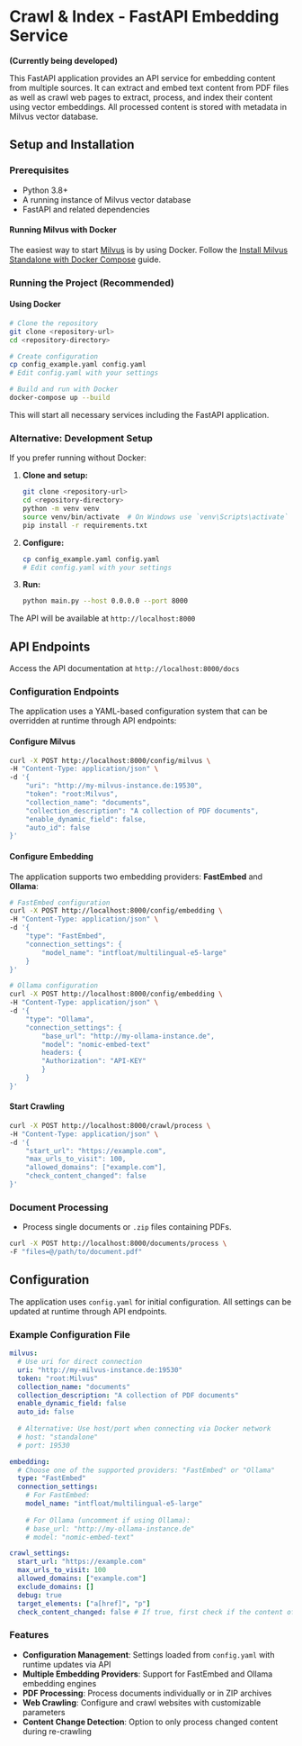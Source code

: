 # Crawl & Index - FastAPI Embedding Service

**(Currently being developed)**

This FastAPI application provides an API service for embedding content from multiple sources. It can extract and embed text content from PDF files as well as crawl web pages to extract, process, and index their content using vector embeddings. All processed content is stored with metadata in Milvus vector database.

## Setup and Installation

### Prerequisites

- Python 3.8+
- A running instance of Milvus vector database
- FastAPI and related dependencies

#### Running Milvus with Docker
The easiest way to start [Milvus](https://milvus.io/) is by using Docker. Follow the [Install Milvus Standalone with Docker Compose](https://milvus.io/docs/v2.0.x/install_standalone-docker.md) guide.

### Running the Project (Recommended)

#### Using Docker

```sh
# Clone the repository
git clone <repository-url>
cd <repository-directory>

# Create configuration
cp config_example.yaml config.yaml
# Edit config.yaml with your settings

# Build and run with Docker
docker-compose up --build
```

This will start all necessary services including the FastAPI application.

### Alternative: Development Setup

If you prefer running without Docker:

1. **Clone and setup:**
    ```sh
    git clone <repository-url>
    cd <repository-directory>
    python -m venv venv
    source venv/bin/activate  # On Windows use `venv\Scripts\activate`
    pip install -r requirements.txt
    ```

2. **Configure:**
    ```sh
    cp config_example.yaml config.yaml
    # Edit config.yaml with your settings
    ```

3. **Run:**
    ```sh
    python main.py --host 0.0.0.0 --port 8000
    ```

The API will be available at `http://localhost:8000`

## API Endpoints

Access the API documentation at `http://localhost:8000/docs`

### Configuration Endpoints

The application uses a YAML-based configuration system that can be overridden at runtime through API endpoints:

#### Configure Milvus
```bash
curl -X POST http://localhost:8000/config/milvus \
-H "Content-Type: application/json" \
-d '{
    "uri": "http://my-milvus-instance.de:19530",
    "token": "root:Milvus",
    "collection_name": "documents",
    "collection_description": "A collection of PDF documents",
    "enable_dynamic_field": false,
    "auto_id": false
}'
```

#### Configure Embedding
The application supports two embedding providers: **FastEmbed** and **Ollama**:

```bash
# FastEmbed configuration
curl -X POST http://localhost:8000/config/embedding \
-H "Content-Type: application/json" \
-d '{
    "type": "FastEmbed",
    "connection_settings": {
        "model_name": "intfloat/multilingual-e5-large"
    }
}'

# Ollama configuration
curl -X POST http://localhost:8000/config/embedding \
-H "Content-Type: application/json" \
-d '{
    "type": "Ollama",
    "connection_settings": {
        "base_url": "http://my-ollama-instance.de",
        "model": "nomic-embed-text"
        headers: {
        "Authorization": "API-KEY"
        }
    }
}'
```

#### Start Crawling
```bash
curl -X POST http://localhost:8000/crawl/process \
-H "Content-Type: application/json" \
-d '{
    "start_url": "https://example.com",
    "max_urls_to_visit": 100,
    "allowed_domains": ["example.com"],
    "check_content_changed": false
}'
```

### Document Processing

- Process single documents or `.zip` files containing PDFs. 
 
```bash
curl -X POST http://localhost:8000/documents/process \
-F "files=@/path/to/document.pdf"
```

## Configuration

The application uses `config.yaml` for initial configuration. All settings can be updated at runtime through API endpoints.

### Example Configuration File
```yaml
milvus:
  # Use uri for direct connection
  uri: "http://my-milvus-instance.de:19530"
  token: "root:Milvus"
  collection_name: "documents"
  collection_description: "A collection of PDF documents"
  enable_dynamic_field: false
  auto_id: false
  
  # Alternative: Use host/port when connecting via Docker network
  # host: "standalone"
  # port: 19530

embedding:
  # Choose one of the supported providers: "FastEmbed" or "Ollama"
  type: "FastEmbed"
  connection_settings:
    # For FastEmbed:
    model_name: "intfloat/multilingual-e5-large"
    
    # For Ollama (uncomment if using Ollama):
    # base_url: "http://my-ollama-instance.de"
    # model: "nomic-embed-text"

crawl_settings:
  start_url: "https://example.com"
  max_urls_to_visit: 100
  allowed_domains: ["example.com"]
  exclude_domains: []
  debug: true
  target_elements: ["a[href]", "p"]
  check_content_changed: false # If true, first check if the content of the website has changed since last visited. If content changed crawl again. (overrides crawl4ai)
```

### Features

- **Configuration Management**: Settings loaded from `config.yaml` with runtime updates via API
- **Multiple Embedding Providers**: Support for FastEmbed and Ollama embedding engines
- **PDF Processing**: Process documents individually or in ZIP archives
- **Web Crawling**: Configure and crawl websites with customizable parameters
- **Content Change Detection**: Option to only process changed content during re-crawling

